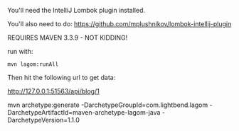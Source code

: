 You'll need the IntelliJ Lombok plugin installed.

You'll also need to do: 
https://github.com/mplushnikov/lombok-intellij-plugin

REQUIRES MAVEN 3.3.9 - NOT KIDDING!

run with:
 
 `mvn lagom:runAll`
 
 Then hit the following url to get data:
 
 http://127.0.0.1:51563/api/blog/1
 
 
  mvn archetype:generate -DarchetypeGroupId=com.lightbend.lagom -DarchetypeArtifactId=maven-archetype-lagom-java -DarchetypeVersion=1.1.0
